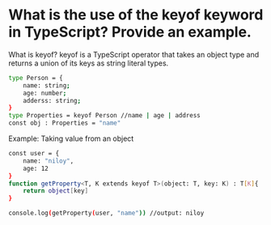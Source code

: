 # What is the use of the keyof keyword in TypeScript? Provide an example.

What is keyof?
keyof is a TypeScript operator that takes an object type and returns a union of its keys as string literal types.

```bash
type Person = {
    name: string;
    age: number;
    adderss: string;
}
type Properties = keyof Person //name | age | address
const obj : Properties = "name"
```

Example: Taking value from an object

```bash
const user = {
    name: "niloy",
    age: 12
}
function getProperty<T, K extends keyof T>(object: T, key: K) : T[K]{
    return object[key]
}

console.log(getProperty(user, "name")) //output: niloy
```
